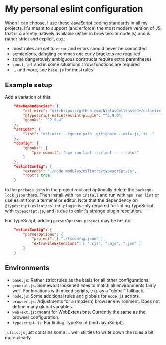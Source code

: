 
# My personal eslint configuration

When I can choose, I use these JavaScript coding standards in all my projects.
It's meant to support (and enforce) the most modern version of JS that is currently natively available (either in browsers or node.js) and is rather strict and explicit, e.g.:

 * most rules are set to `error` and errors should never be committed
 * semicolons, dangling commas and curly brackets are required
 * some dangerously ambiguous constructs require extra parentheses
 * `const`, `let` and in some situations arrow functions are required
 * ... and more, see `base.js` for most rules


## Example setup

Add a variation of this
```json
	"devDependencies": {
		"eslintrc": "git+https://github.com/NiklasGollenstede/eslintrc.git#<commit>",
		"@typescript-eslint/eslint-plugin": "^5.9.0",
		"ghooks": "^2.0.4"
	},
	"scripts": {
		"lint": "eslintrc --ignore-path .gitignore --ext=.js,.ts ."
	},
	"config": {
		"ghooks": {
			"pre-commit": "npm run lint --silent -- --color"
		}
	},
	"eslintConfig": {
		"extends": "./node_modules/eslintrc/typescript.js",
		"root": true
	}
```
to the `package.json` in the project root and optionally delete the `package-lock.json` there.
Then install with `npm install` and run with `npm run lint` or use eslint from a terminal or editor.
Note that the dependency on `@typescript-eslint/eslint-plugin` is only required for linting TypeScript with `typescript.js`, and is due to eslint's strange plugin resolution.

For TypeScript, adding `parserOptions.project` may be helpful:
```json
	"eslintConfig": {
		"parserOptions": {
			"project": [ "./tsconfig.json" ],
			"extraFileExtensions": [ ".cjs", ".mjs", ".jsm" ]
		}
	}
```

## Environments

 * `base.js`: Rather strict rules as the basis for all other configurations.
 * `general.js`: Somewhat loosened rules to match all environments fairly well. For locations with mixed scripts, e.g. as a "global" fallback.
 * `node.js`: Some additional rules and globals for `node.js` scripts.
 * `browser.js`: Adjustments for a (modern) browser environment. Does not define many global variables.
 * `web-ext.js`: meant for WebExtensions. Currently the same as the browser configuration.
 * `typescript.js`: For linting TypeScript (and JavaScript).

`_utils.js` just contains some ... well utilities to write down the rules a bit more clearly.
